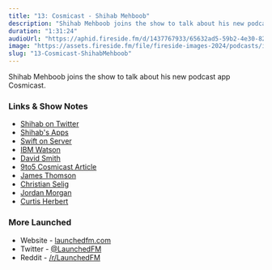 ```yaml
---
title: "13: Cosmicast - Shihab Mehboob"
description: "Shihab Mehboob joins the show to talk about his new podcast app Cosmicast."
duration: "1:31:24"
audioUrl: "https://aphid.fireside.fm/d/1437767933/65632ad5-59b2-4e30-82d1-13845dce07dd/1fc6e0ec-5cf1-4f7e-9adf-d3eb5e3b41ed.mp3"
image: "https://assets.fireside.fm/file/fireside-images-2024/podcasts/images/6/65632ad5-59b2-4e30-82d1-13845dce07dd/episodes/1/1fc6e0ec-5cf1-4f7e-9adf-d3eb5e3b41ed/cover.jpg?v=1"
slug: "13-Cosmicast-ShihabMehboob"
---
```


<p>Shihab Mehboob joins the show to talk about his new podcast app Cosmicast.</p>

<h3>Links &amp; Show Notes</h3>

<ul>
<li><a href="https://twitter.com/JPEGuin" rel="nofollow">Shihab on Twitter</a></li>
<li><a href="https://www.pnguin.app" rel="nofollow">Shihab&#39;s Apps</a></li>
<li><a href="https://swift.org/server/" rel="nofollow">Swift on Server</a></li>
<li><a href="https://www.ibm.com/watson" rel="nofollow">IBM Watson</a></li>
<li><a href="https://twitter.com/_DavidSmith" rel="nofollow">David Smith</a></li>
<li><a href="https://9to5mac.com/2020/04/07/cosmicast-is-a-universal-new-podcast-player-that-brings-back-the-skeuomorphic-design-of-ios/" rel="nofollow">9to5 Cosmicast Article</a></li>
<li><a href="https://twitter.com/jamesthomson" rel="nofollow">James Thomson</a></li>
<li><a href="https://twitter.com/ChristianSelig" rel="nofollow">Christian Selig</a></li>
<li><a href="https://twitter.com/JordanMorgan10" rel="nofollow">Jordan Morgan</a></li>
<li><a href="https://twitter.com/parrots" rel="nofollow">Curtis Herbert</a></li>
</ul>

<h3>More Launched</h3>

<ul>
<li>Website - <a href="https://launchedfm.com" rel="nofollow">launchedfm.com</a></li>
<li>Twitter - <a href="https://twitter.com/launchedfm" rel="nofollow">@LaunchedFM</a></li>
<li>Reddit - <a href="https://www.reddit.com/r/LaunchedFM/" rel="nofollow">/r/LaunchedFM</a></li>
</ul>
